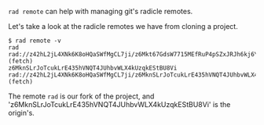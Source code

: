`rad remote` can help with managing git's radicle remotes.

Let's take a look at the radicle remotes we have from cloning a project.

```
$ rad remote -v
rad rad://z42hL2jL4XNk6K8oHQaSWfMgCL7ji/z6Mkt67GdsW7715MEfRuP4pSZxJRJh6kj6Y48WRqVv4N1tRk (fetch)
z6MknSLrJoTcukLrE435hVNQT4JUhbvWLX4kUzqkEStBU8Vi    rad://z42hL2jL4XNk6K8oHQaSWfMgCL7ji/z6MknSLrJoTcukLrE435hVNQT4JUhbvWLX4kUzqkEStBU8Vi (fetch)
```

The remote `rad` is our fork of the project, and
'z6MknSLrJoTcukLrE435hVNQT4JUhbvWLX4kUzqkEStBU8Vi' is the origin's.
